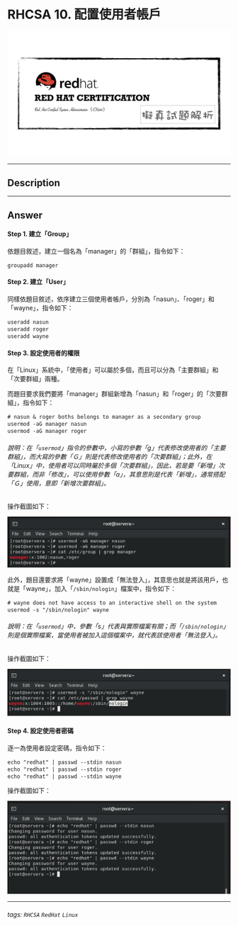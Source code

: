 # RHCSA 10. 配置使用者帳戶

![](https://github.com/rickbsr/Certification-RedHat-RHCSA/blob/main/pics/redhat-rhcsa.png?raw=true)

---

## Description



---

## Answer

#### Step 1. 建立「Group」

依題目敘述，建立一個名為「manager」的「群組」，指令如下：

```shell
groupadd manager
```

#### Step 2. 建立「User」

同樣依題目敘述，依序建立三個使用者帳戶，分別為「nasun」、「roger」和「wayne」，指令如下：

```shell
useradd nasun
useradd roger
useradd wayne
```

#### Step 3. 設定使用者的權限

在「Linux」系統中，「使用者」可以屬於多個，而且可以分為「主要群組」和「次要群組」兩種。

而題目要求我們要將「manager」群組新增為「nasun」和「roger」的「次要群組」，指令如下：

```shell
# nasun & roger boths belongs to manager as a secondary group
usermod -aG	manager nasun
usermod -aG	manager roger
```

###### 說明：在「`usermod`」指令的參數中，小寫的參數「g」代表修改使用者的「主要群組」，而大寫的參數「Ｇ」則是代表修改使用者的「次要群組」；此外，在「Linux」中，使用者可以同時屬於多個「次要群組」，因此，若是要「新增」次要群組，而非「修改」，可以使用參數「a」，其意思則是代表「新增」，通常搭配「Ｇ」使用，意即「新增次要群組」。

操作截圖如下：

![](https://github.com/rickbsr/Certification-RedHat-RHCSA/blob/main/pics/q04_group_manager.png?raw=true)

此外，題目還要求將「wayne」設置成「無法登入」，其意思也就是將該用戶，也就是「wayne」，加入「`/sbin/nologin`」檔案中，指令如下：

```shell
# wayne does not have access to an interactive shell on the system
usermod -s "/sbin/nologin" wayne
```

###### 說明：在「`usermod`」中，參數「s」代表與實際檔案有關；而「`/sbin/nologin`」則是個實際檔案，當使用者被加入這個檔案中，就代表該使用者「無法登入」。

操作截圖如下：

![](https://github.com/rickbsr/Certification-RedHat-RHCSA/blob/main/pics/q04_nologin.png?raw=true)

#### Step 4. 設定使用者密碼

逐一為使用者設定密碼，指令如下：

```shell
echo "redhat" | passwd --stdin nasun
echo "redhat" | passwd --stdin roger
echo "redhat" | passwd --stdin wayne
```

操作截圖如下：

![](https://github.com/rickbsr/Certification-RedHat-RHCSA/blob/main/pics/q04_ch_pwd.png?raw=true)

---

###### tags: `RHCSA` `RedHat` `Linux`
